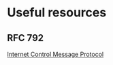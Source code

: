 # Useful resources

## RFC 792

[Internet Control Message Protocol](https://tools.ietf.org/html/rfc792)
